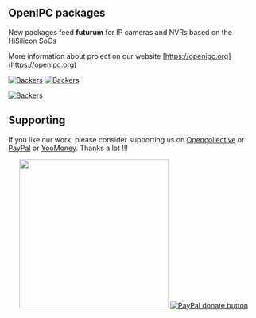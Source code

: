 ## OpenIPC packages

New packages feed **futurum** for IP cameras and NVRs based on the HiSilicon SoCs

More information about project on our website [https://openipc.org](https://openipc.org)

[![Backers](https://opencollective.com/openipc/tiers/backer/badge.svg?label=backer&color=brightgreen)](https://opencollective.com/openipc)
[![Backers](https://opencollective.com/openipc/tiers/badge.svg)](https://opencollective.com/openipc)

[![Backers](https://opencollective.com/openipc/tiers/backer.svg?avatarHeight=36)](https://opencollective.com/openipc#support)

## Supporting

If you like our work, please consider supporting us on [Opencollective](https://opencollective.com/openipc) or [PayPal](https://www.paypal.com/donate/?hosted_button_id=C6F7UJLA58MBS) or [YooMoney](https://yoomoney.ru/quickpay/shop-widget?writer=seller&targets=Поддержать%20OpenIPC.org&default-sum=500&button-text=12&payment-type-choice=on&comment=on&successURL=https%3A%2F%2Fopenipc.org&quickpay=shop&account=410016809510978). Thanks a lot !!!
<p align="center">
<a href="https://opencollective.com/openipc" target="_blank"><img src="https://opencollective.com/webpack/donate/button@2x.png?color=blue" width=300 /></a>
<a href="https://www.paypal.com/donate/?hosted_button_id=C6F7UJLA58MBS"><img src="https://www.paypalobjects.com/en_US/IT/i/btn/btn_donateCC_LG.gif" alt="PayPal donate button" /> </a>
</p>

